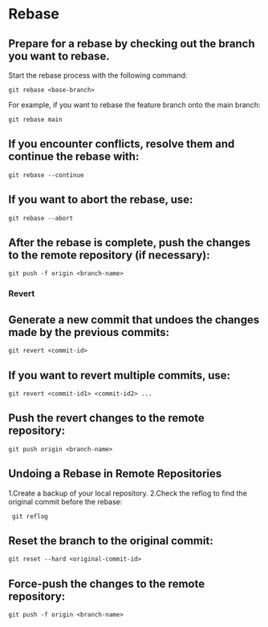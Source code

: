 # Rebase ###

## Prepare for a rebase by checking out the branch you want to rebase.
Start the rebase process with the following command:
```
git rebase <base-branch>
```
For example, if you want to rebase the feature branch onto the main branch:
```
git rebase main
```
## If you encounter conflicts, resolve them and continue the rebase with:
```
git rebase --continue
```

## If you want to abort the rebase, use:
```
git rebase --abort
```
## After the rebase is complete, push the changes to the remote repository (if necessary):
```
git push -f origin <branch-name>
```

### Revert ###


## Generate a new commit that undoes the changes made by the previous commits:
```
git revert <commit-id>
```
## If you want to revert multiple commits, use:
```
git revert <commit-id1> <commit-id2> ...
```

## Push the revert changes to the remote repository:
```
git push origin <branch-name>
```

## Undoing a Rebase in Remote Repositories
1.Create a backup of your local repository.
2.Check the reflog to find the original commit before the rebase:
```
 git reflog
```

## Reset the branch to the original commit:
```
git reset --hard <original-commit-id>
```

## Force-push the changes to the remote repository:
```
git push -f origin <branch-name>
```




























